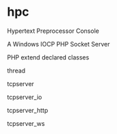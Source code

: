 # hpc
Hypertext Preprocessor Console

A Windows IOCP PHP Socket Server

PHP extend declared classes

thread

tcpserver

tcpserver_io

tcpserver_http

tcpserver_ws
